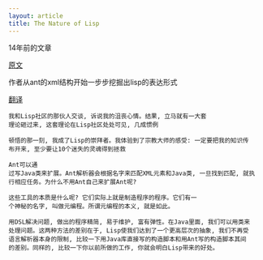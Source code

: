 ```yaml
---
layout: article
title: The Nature of Lisp
---
```


14年前的文章

[原文](http://www.defmacro.org/ramblings/lisp.html)

作者从ant的xml结构开始一步步挖掘出lisp的表达形式


[翻译](https://www.cnblogs.com/xumaojun/p/8543127.html)


```
我和Lisp社区的那伙人交谈, 诉说我的沮丧心情。结果, 立马就有一大套
理论砸过来, 这套理论在Lisp社区处处可见, 几成惯例
```

```
顿悟的那一刻, 我成了Lisp的崇拜者。我体验到了宗教大师的感受: 一定要把我的知识传
布开来, 至少要让10个迷失的灵魂得到拯救
```

```
Ant可以通
过写Java类来扩展。Ant解析器会根据名字来匹配XML元素和Java类, 一旦找到匹配, 就执
行相应任务。为什么不用Ant自己来扩展Ant呢?
```


```
这些工具的本质是什么呢? 它们实际上就是制造程序的程序。它们有一
个神秘的名字, 叫做元编程。所谓元编程的本义, 就是如此。
```

```
用DSL解决问题, 做出的程序精简, 易于维护, 富有弹性。在Java里面, 我们可以用类来
处理问题。这两种方法的差别在于, Lisp使我们达到了一个更高层次的抽象, 我们不再受
语言解析器本身的限制, 比较一下用Java库直接写的构造脚本和用Ant写的构造脚本其间
的差别。同样的, 比较一下你以前所做的工作, 你就会明白Lisp带来的好处。
```


